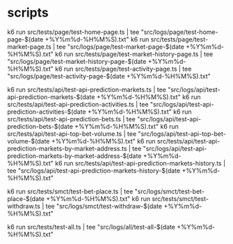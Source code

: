 # scripts
<!-- website -->
k6 run src/tests/page/test-home-page.ts | tee "src/logs/page/test-home-page-$(date +%Y%m%d-%H%M%S).txt"
k6 run src/tests/page/test-market-page.ts | tee "src/logs/page/test-market-page-$(date +%Y%m%d-%H%M%S).txt"
k6 run src/tests/page/test-market-history-page.ts | tee "src/logs/page/test-market-history-page-$(date +%Y%m%d-%H%M%S).txt"
k6 run src/tests/page/test-activity-page.ts | tee "src/logs/page/test-activity-page-$(date +%Y%m%d-%H%M%S).txt"

<!-- api -->
k6 run src/tests/api/test-api-prediction-markets.ts | tee "src/logs/api/test-api-prediction-markets-$(date +%Y%m%d-%H%M%S).txt"
k6 run src/tests/api/test-api-prediction-activities.ts | tee "src/logs/api/test-api-prediction-activities-$(date +%Y%m%d-%H%M%S).txt"
k6 run src/tests/api/test-api-prediction-bets.ts | tee "src/logs/api/test-api-prediction-bets-$(date +%Y%m%d-%H%M%S).txt"
k6 run src/tests/api/test-api-top-bet-volume.ts | tee "src/logs/api/test-api-top-bet-volume-$(date +%Y%m%d-%H%M%S).txt"
k6 run src/tests/api/test-api-prediction-markets-by-market-address.ts | tee "src/logs/api/test-api-prediction-markets-by-market-address-$(date +%Y%m%d-%H%M%S).txt"
k6 run src/tests/api/test-api-prediction-markets-history.ts | tee "src/logs/api/test-api-prediction-markets-history-$(date +%Y%m%d-%H%M%S).txt"

<!-- smart-contract -->
k6 run src/tests/smct/test-bet-place.ts | tee "src/logs/smct/test-bet-place-$(date +%Y%m%d-%H%M%S).txt"
k6 run src/tests/smct/test-withdraw.ts | tee "src/logs/smct/test-withdraw-$(date +%Y%m%d-%H%M%S).txt"

<!-- all -->
k6 run src/tests/test-all.ts | tee "src/logs/all/test-all-$(date +%Y%m%d-%H%M%S).txt"
